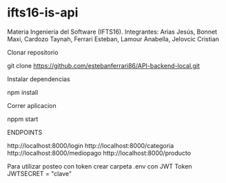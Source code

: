 # ifts16-is-api
Materia Ingeniería del Software (IFTS16). Integrantes: Arias Jesús, Bonnet Maxi, Cardozo Taynah, Ferrari Esteban, Lamour Anabella, Jelovcic Cristian

Clonar repositorio

git clone https://github.com/estebanferrari86/API-backend-local.git

Instalar dependencias

npm install

Correr aplicacion

nppm start

ENDPOINTS

http://localhost:8000/login
http://localhost:8000/categoria
http://localhost:8000/mediopago
http://localhost:8000/producto

Para utilizar posteo con token crear carpeta .env con JWT Token
JWTSECRET = "clave"
